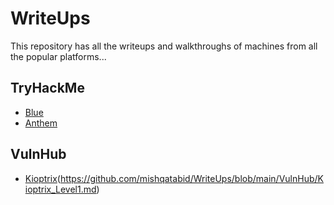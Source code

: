 # WriteUps
This repository has all the writeups and walkthroughs of machines from all the popular platforms... 

## TryHackMe

- [Blue](https://github.com/mishqatabid/WriteUps/blob/main/TryHackMe/Blue.md)
- [Anthem](https://github.com/mishqatabid/WriteUps/blob/main/TryHackMe/Anthem.md)


## VulnHub

- [Kioptrix](https://www.vulnhub.com/entry/kioptrix-level-1-1,22/)(https://github.com/mishqatabid/WriteUps/blob/main/VulnHub/Kioptrix_Level1.md)
